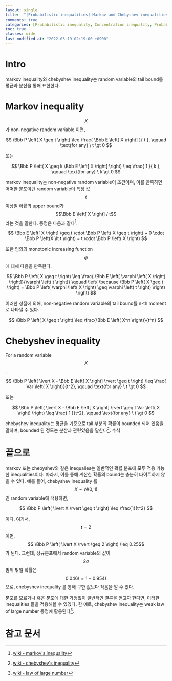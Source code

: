 ```yaml
---
layout: single
title:  "[Probabilistic inequalities] Markov and Chebyshev inequalities"
comments: true
categories: [Probabilistic inequality, Concentration inequality, Probability bounds]
toc: true
classes: wide
last_modified_at: "2022-03-19 02:19:00 +0900"
---
```


# Intro
markov inequality와 chebyshev inequality는 random variable의 tail bound를 평균과 분산을 통해 표현한다.

# Markov inequality


$$X$$가 non-negative random variable 이면,

$$
\Bbb P \left( X \geq t \right) \leq \frac{ \Bbb E \left[ X \right] }{ t }, \qquad \text{for any} \ t \gt 0
$$

또는


$$
\Bbb P \left( X \geq k \Bbb E \left[ X \right] \right) \leq \frac{ 1 }{ k }, \qquad \text{for any} \ k \gt 0
$$


markov inequality는 non-negative random variable이 조건이며, 
이를 만족하면 어떠한 분포이던 random variable이 특정 값 $$t$$ 이상일 확률의 upper bound가 $$\Bbb E \left[ X \right] / t$$ 라는 것을 말한다. 
증명은 다음과 같다[^1].

$$
\Bbb E \left[ X \right] \geq t \cdot \Bbb P \left( X \geq t \right) + 0 \cdot \Bbb P \left(X \lt t  \right) =  t \cdot \Bbb P \left( X \right)
$$

또한 임의의 monotonic increasing function $$\varphi$$ 에 대해 다음을 만족한다.

$$
\Bbb P \left( X \geq t \right) \leq \frac{ \Bbb E \left[ \varphi \left( X \right)  \right]}{\varphi \left( t \right)} \qquad  \left( \because \Bbb P \left( X \geq t \right) = \Bbb P \left( \varphi \left( X \right) \geq \varphi \left( t \right) \right) \right)
$$

이러한 성질에 의해, non-negative random variable의 tail bound를 n-th moment로 나타낼 수 있다.

$$
\Bbb P \left( X \geq t \right) \leq \frac{\Bbb E \left( X^n \right)}{t^n}
$$


# Chebyshev inequality

For a random variable $$X$$,

$$
\Bbb P \left( \lvert X - \Bbb E \left[ X \right] \rvert \geq t \right) \leq \frac{ Var \left( X \right)}{t^2}, \qquad \text{for any} \ t \gt 0
$$

또는

$$
\Bbb P \left( \lvert X - \Bbb E \left[ X \right] \rvert \geq t Var \left( X \right) \right) \leq \frac{ 1 }{t^2}, \qquad \text{for any} \ t \gt 0
$$

chebyshev inequality는 평균을 기준으로 tail 부분의 확률이 bounded 되어 있음을 말하며, bounded 된 정도는 분산과 관련있음을 말한다[^2].
수식


# 끝으로
markov 또는 chebyshev와 같은 inequalies는 일반적인 확률 분포에 모두 적용 가능한 inequalities이다. 
따라서, 이를 통해 계산한 확률의 bound는 충분히 타이트하지 않을 수 있다.
예를 들어, chebyshev inequality 를 $$ X \sim N \left( 0, 1 \right) $$ 인 random variable에 적용하면, 

$$
\Bbb P \left( \lvert X \rvert \geq t \right) \leq \frac{1}{t^2}
$$

이다. 여기서, $$t = 2$$ 이면, $$ \Bbb P \left( \lvert X \rvert \geq 2 \right) \leq 0.25$$ 가 된다.
그런데, 정규분포에서 random variable의 값이 $$2\sigma$$ 범위 밖일 확률은 $$0.046 (= 1 - 0.954)$$ 으로, chebyshev inequality 를 통해 구한 값보다 작음을 알 수 있다. 

분포를 모르거나 혹은 분포에 대한 가정없이 일반적인 결론을 얻고자 한다면, 이러한 inequalities 들을 적용해볼 수 있겠다.
한 예로, chebyshev inequality는 weak law of large number 증명에 활용된다[^3].


# 참고 문서
[^1]: [wiki - markov's inequality](https://en.wikipedia.org/wiki/Markov%27s_inequality)
[^2]: [wiki - chebyshev's inequality](https://en.wikipedia.org/wiki/Chebyshev%27s_inequality)
[^3]: [wiki - law of large number](https://en.wikipedia.org/wiki/Law_of_large_numbers#Proof_of_the_weak_law)
